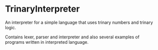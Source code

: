 # TrinaryInterpreter

An interpreter for a simple language that uses trinary numbers and trinary logic.

Contains lexer, parser and interpreter and also several examples of programs written in interpreted language.
